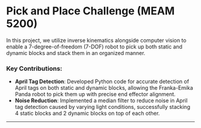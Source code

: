 # Pick and Place Challenge (MEAM 5200)

In this project, we utilize inverse kinematics alongside computer vision to enable a 7-degree-of-freedom (7-DOF) robot to pick up both static and dynamic blocks and stack them in an organized manner.

### Key Contributions:

- **April Tag Detection**: Developed Python code for accurate detection of April tags on both static and dynamic blocks, allowing the Franka-Emika Panda robot to pick them up with precise end effector alignment.
- **Noise Reduction**: Implemented a median filter to reduce noise in April tag detection caused by varying light conditions, successfully stacking 4 static blocks and 2 dynamic blocks on top of each other.

--- 

